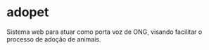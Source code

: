 # adopet
Sistema web para atuar como porta voz de ONG, visando facilitar o processo de adoção de animais.
